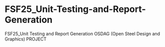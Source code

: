 # FSF25_Unit-Testing-and-Report-Generation
FSF25_Unit Testing and Report Generation 
OSDAG (Open Steel Design and Graphics) PROJECT
